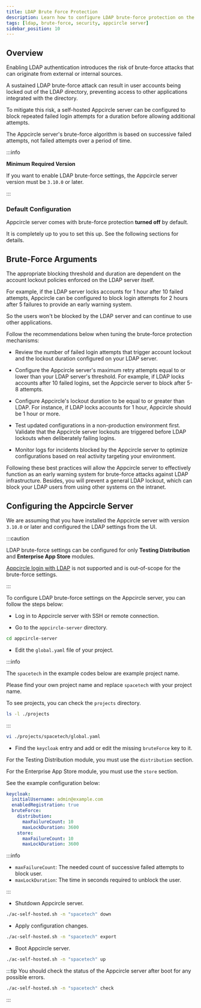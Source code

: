 ```yaml
---
title: LDAP Brute Force Protection
description: Learn how to configure LDAP brute-force protection on the Appcircle server
tags: [ldap, brute-force, security, appcircle server]
sidebar_position: 10
---
```


## Overview

Enabling LDAP authentication introduces the risk of brute-force attacks that can originate from external or internal sources.

A sustained LDAP brute-force attack can result in user accounts being locked out of the LDAP directory, preventing access to other applications integrated with the directory.

To mitigate this risk, a self-hosted Appcircle server can be configured to block repeated failed login attempts for a duration before allowing additional attempts.

The Appcircle server's brute-force algorithm is based on successive failed attempts, not failed attempts over a period of time.

:::info

**Minimum Required Version**

If you want to enable LDAP brute-force settings, the Appcircle server version must be `3.10.0` or later.

:::

### Default Configuration

Appcircle server comes with brute-force protection **turned off** by default.

It is completely up to you to set this up. See the following sections for details.

## Brute-Force Arguments

The appropriate blocking threshold and duration are dependent on the account lockout policies enforced on the LDAP server itself.

For example, if the LDAP server locks accounts for 1 hour after 10 failed attempts, Appcircle can be configured to block login attempts for 2 hours after 5 failures to provide an early warning system.

So the users won't be blocked by the LDAP server and can continue to use other applications.

Follow the recommendations below when tuning the brute-force protection mechanisms:

- Review the number of failed login attempts that trigger account lockout and the lockout duration configured on your LDAP server.

- Configure the Appcircle server's maximum retry attempts equal to or lower than your LDAP server's threshold. For example, if LDAP locks accounts after 10 failed logins, set the Appcircle server to block after 5-8 attempts.

- Configure Appcircle's lockout duration to be equal to or greater than LDAP. For instance, if LDAP locks accounts for 1 hour, Appcircle should be 1 hour or more.

- Test updated configurations in a non-production environment first. Validate that the Appcircle server lockouts are triggered before LDAP lockouts when deliberately failing logins.

- Monitor logs for incidents blocked by the Appcircle server to optimize configurations based on real activity targeting your environment.

Following these best practices will allow the Appcircle server to effectively function as an early warning system for brute-force attacks against LDAP infrastructure. Besides, you will prevent a general LDAP lockout, which can block your LDAP users from using other systems on the intranet.

## Configuring the Appcircle Server

We are assuming that you have installed the Appcircle server with version `3.10.0` or later and configured the LDAP settings from the UI.

:::caution

LDAP brute-force settings can be configured for only **Testing Distribution** and **Enterprise App Store** modules.

[Appcircle login with LDAP](/self-hosted-appcircle/install-server/linux-package/configure-server/integrations-and-access/ldap-settings#appcircle-login-with-ldap) is not supported and is out-of-scope for the brute-force settings.

:::

To configure LDAP brute-force settings on the Appcircle server, you can follow the steps below:

- Log in to Appcircle server with SSH or remote connection.

- Go to the `appcircle-server` directory.

```bash
cd appcircle-server
```

- Edit the `global.yaml` file of your project.

:::info

The `spacetech` in the example codes below are example project name.

Please find your own project name and replace `spacetech` with your project name.

To see projects, you can check the `projects` directory.

```bash
ls -l ./projects
```

:::

```bash
vi ./projects/spacetech/global.yaml
```

- Find the `keycloak` entry and add or edit the missing `bruteForce` key to it.

For the Testing Distribution module, you must use the `distribution` section.

For the Enterprise App Store module, you must use the `store` section.

See the example configuration below:

```yaml
keycloak:
  initialUsername: admin@example.com
  enabledRegistration: true
  bruteForce:
    distribution:
      maxFailureCount: 10
      maxLockDuration: 3600
    store:
      maxFailureCount: 10
      maxLockDuration: 3600
```

:::info

- `maxFailureCount`: The needed count of successive failed attempts to block user.
- `maxLockDuration`: The time in seconds required to unblock the user.

:::

- Shutdown Appcircle server.

```bash
./ac-self-hosted.sh -n "spacetech" down
```

- Apply configuration changes.

```bash
./ac-self-hosted.sh -n "spacetech" export
```

- Boot Appcircle server.

```bash
./ac-self-hosted.sh -n "spacetech" up
```

:::tip
You should check the status of the Appcircle server after boot for any possible errors.

```bash
./ac-self-hosted.sh -n "spacetech" check
```

:::
